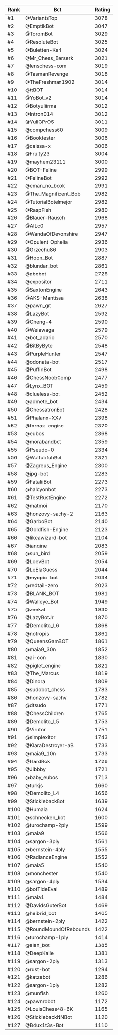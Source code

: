 Rank|Bot|Rating
---|---|---
#1|@VariantsTop|3078
#2|@EmptikBot|3047
#3|@ToromBot|3029
#4|@ResoluteBot|3025
#5|@Buletten-Karl|3024
#6|@Mr_Chess_Berserk|3021
#7|@lenschess-com|3019
#8|@TasmanRevenge|3018
#9|@TheFreshman1902|3014
#10|@ttBOT|3014
#11|@YoBot_v2|3014
#12|@Botyuliirma|3012
#13|@Intron014|3012
#14|@YuliGPrO5|3011
#15|@compchess60|3009
#16|@Booktester|3006
#17|@caissa-x|3006
#18|@Fruity23|3004
#19|@mayhem23111|3000
#20|@BOT-Feline|2999
#21|@FelineBot|2992
#22|@eman_no_book|2991
#23|@The_Magnificent_Bob|2982
#24|@TutorialBotelmejor|2982
#25|@RaspFish|2980
#26|@Blauer-Rausch|2968
#27|@AILc0|2957
#28|@WandaOfDevonshire|2947
#29|@Opulent_Ophelia|2936
#30|@Grzechu86|2903
#31|@Hoon_Bot|2887
#32|@blundar_bot|2861
#33|@abcbot|2728
#34|@expositor|2711
#35|@SaxtonEngine|2643
#36|@AKS-Mantissa|2638
#37|@pawn_git|2627
#38|@LazyBot|2592
#39|@Cheng-4|2590
#40|@Weiawaga|2579
#41|@bot_adario|2570
#42|@BitByByte|2548
#43|@PurpleHunter|2547
#44|@odonata-bot|2517
#45|@PuffinBot|2498
#46|@ChessNoobComp|2477
#47|@Lynx_BOT|2459
#48|@clueless-bot|2452
#49|@admete_bot|2434
#50|@ChessatronBot|2428
#51|@Phalanx-XXV|2398
#52|@fornax-engine|2370
#53|@eubos|2368
#54|@morabandbot|2359
#55|@Pseudo-0|2334
#56|@WolfuhfuhBot|2321
#57|@Zagreus_Engine|2300
#58|@jpg-bot|2283
#59|@FataliiBot|2273
#60|@halcyonbot|2273
#61|@TestRustEngine|2272
#62|@matmoi|2170
#63|@honzovy-sachy-2|2163
#64|@GarboBot|2140
#65|@Goldfish-Engine|2123
#66|@likeawizard-bot|2104
#67|@jangine|2083
#68|@sun_bird|2059
#69|@LoevBot|2054
#70|@LeElaGuess|2044
#71|@myopic-bot|2034
#72|@redtail-zero|2023
#73|@BLANK_BOT|1981
#74|@Walleye_Bot|1949
#75|@zeekat|1930
#76|@LazyBotJr|1870
#77|@Demolito_L6|1868
#78|@notropis|1861
#79|@QueensGamBOT|1861
#80|@maia9_30n|1852
#81|@ai-con|1830
#82|@piglet_engine|1821
#83|@The_Marcus|1819
#84|@Dinora|1809
#85|@sudobot_chess|1783
#86|@honzovy-sachy|1782
#87|@dtsudo|1771
#88|@ChessChildren|1765
#89|@Demolito_L5|1753
#90|@Virutor|1751
#91|@simplexitor|1743
#92|@KlaraDestroyer-aB|1733
#93|@maia9_10n|1733
#94|@HardRok|1728
#95|@Jibbby|1721
#96|@baby_eubos|1713
#97|@turkjs|1660
#98|@Demolito_L4|1656
#99|@SticklebackBot|1639
#100|@Humaia|1624
#101|@schnecken_bot|1600
#102|@turochamp-2ply|1599
#103|@maia9|1566
#104|@sargon-3ply|1561
#105|@bernstein-4ply|1555
#106|@RadianceEngine|1552
#107|@maia5|1540
#108|@monchester|1540
#109|@sargon-4ply|1534
#110|@botTideEval|1489
#111|@maia1|1484
#112|@DavidsGuterBot|1469
#113|@haibrid_bot|1465
#114|@bernstein-2ply|1422
#115|@RoundMoundOfRebounds|1422
#116|@turochamp-1ply|1414
#117|@alan_bot|1385
#118|@DeepKalle|1381
#119|@sargon-2ply|1313
#120|@rust-bot|1294
#121|@katzebot|1286
#122|@sargon-1ply|1282
#123|@munfish|1260
#124|@pawnrobot|1172
#125|@LouisChess48-6K|1165
#126|@SticklebackNNBot|1120
#127|@B4ux1t3s-Bot|1110
